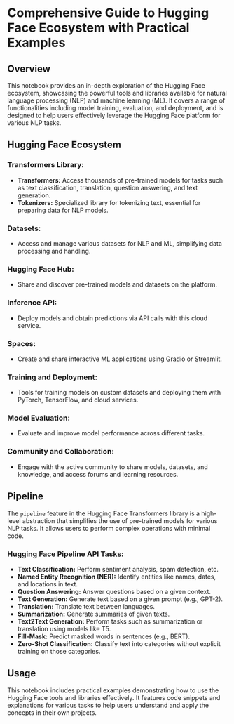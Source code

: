 # Comprehensive Guide to Hugging Face Ecosystem with Practical Examples

## Overview

This notebook provides an in-depth exploration of the Hugging Face ecosystem, showcasing the powerful tools and libraries available for natural language processing (NLP) and machine learning (ML). It covers a range of functionalities including model training, evaluation, and deployment, and is designed to help users effectively leverage the Hugging Face platform for various NLP tasks.

## Hugging Face Ecosystem

### Transformers Library:
- **Transformers:** Access thousands of pre-trained models for tasks such as text classification, translation, question answering, and text generation.
- **Tokenizers:** Specialized library for tokenizing text, essential for preparing data for NLP models.

### Datasets:
- Access and manage various datasets for NLP and ML, simplifying data processing and handling.

### Hugging Face Hub:
- Share and discover pre-trained models and datasets on the platform.

### Inference API:
- Deploy models and obtain predictions via API calls with this cloud service.

### Spaces:
- Create and share interactive ML applications using Gradio or Streamlit.

### Training and Deployment:
- Tools for training models on custom datasets and deploying them with PyTorch, TensorFlow, and cloud services.

### Model Evaluation:
- Evaluate and improve model performance across different tasks.

### Community and Collaboration:
- Engage with the active community to share models, datasets, and knowledge, and access forums and learning resources.

## Pipeline

The `pipeline` feature in the Hugging Face Transformers library is a high-level abstraction that simplifies the use of pre-trained models for various NLP tasks. It allows users to perform complex operations with minimal code.

### Hugging Face Pipeline API Tasks:
- **Text Classification:** Perform sentiment analysis, spam detection, etc.
- **Named Entity Recognition (NER):** Identify entities like names, dates, and locations in text.
- **Question Answering:** Answer questions based on a given context.
- **Text Generation:** Generate text based on a given prompt (e.g., GPT-2).
- **Translation:** Translate text between languages.
- **Summarization:** Generate summaries of given texts.
- **Text2Text Generation:** Perform tasks such as summarization or translation using models like T5.
- **Fill-Mask:** Predict masked words in sentences (e.g., BERT).
- **Zero-Shot Classification:** Classify text into categories without explicit training on those categories.

## Usage

This notebook includes practical examples demonstrating how to use the Hugging Face tools and libraries effectively. It features code snippets and explanations for various tasks to help users understand and apply the concepts in their own projects.

